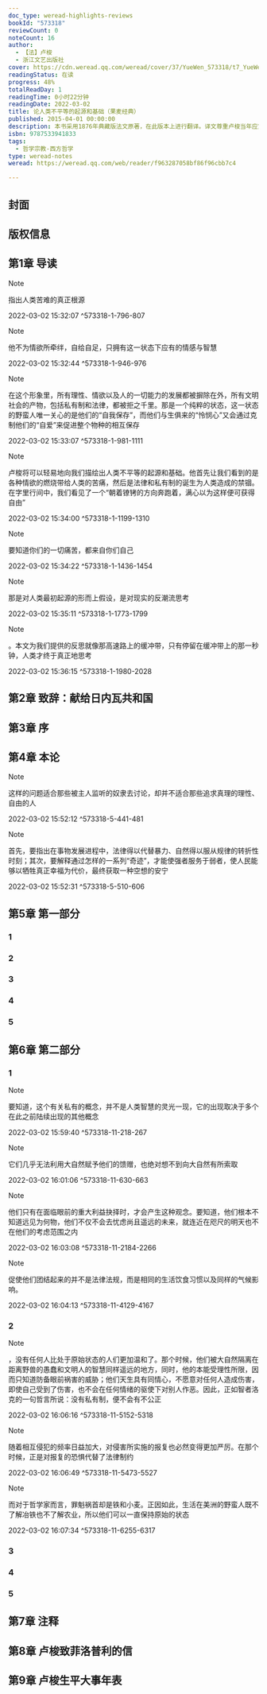 ```yaml
---
doc_type: weread-highlights-reviews
bookId: "573318"
reviewCount: 0
noteCount: 16
author:
  - 【法】卢梭
  - 浙江文艺出版社
cover: https://cdn.weread.qq.com/weread/cover/37/YueWen_573318/t7_YueWen_573318.jpg
readingStatus: 在读
progress: 48%
totalReadDay: 1
readingTime: 0小时22分钟
readingDate: 2022-03-02
title: 论人类不平等的起源和基础（果麦经典）
published: 2015-04-01 00:00:00
description: 本书采用1876年典藏版法文原著，在此版本上进行翻译。译文尊重卢梭当年应第戎学院征文而执笔的写作原意和部分词汇的专业用法，更加精准流畅。开篇导读，帮助读者对卢梭以及对这部著作进行一个提纲概括式的了解，减轻名著入门难的障碍。本版新增卢梭当时于论文写成后又添加的19个补充注释，使读者更加全面的了解卢梭在写作过程中的哲学思辨，延伸的知识也令本著作更加立体。还收录当年日内瓦著名博物学家博纳(Bonnet)以菲洛普利(Philopolis)的笔名写信反对《论人类不平等的起源和基础》后，卢梭亲自雄辩答复博纳质疑的回信，是值得收藏的经典版本。
isbn: 9787533941833
tags:
  - 哲学宗教-西方哲学
type: weread-notes
weread: https://weread.qq.com/web/reader/f963287058bf86f96cbb7c4

---
```



## 封面

## 版权信息

## 第1章 导读

> [!NOTE] 
> 指出人类苦难的真正根源
> 
> 2022-03-02 15:32:07 ^573318-1-796-807

> [!NOTE] 
> 他不为情欲所牵绊，自给自足，只拥有这一状态下应有的情感与智慧
> 
> 2022-03-02 15:32:44 ^573318-1-946-976

> [!NOTE] 
> 在这个形象里，所有理性、情欲以及人的一切能力的发展都被摒除在外，所有文明社会的产物，包括私有制和法律，都被拒之千里。那是一个纯粹的状态，这一状态的野蛮人唯一关心的是他们的“自我保存”，而他们与生俱来的“怜悯心”又会通过克制他们的“自爱”来促进整个物种的相互保存
> 
> 2022-03-02 15:33:07 ^573318-1-981-1111

> [!NOTE] 
> 卢梭将可以轻易地向我们描绘出人类不平等的起源和基础。他首先让我们看到的是各种情欲的燃烧带给人类的苦痛，然后是法律和私有制的诞生为人类造成的禁锢。在字里行间中，我们看见了一个“朝着镣铐的方向奔跑着，满心以为这样便可获得自由”
> 
> 2022-03-02 15:34:00 ^573318-1-1199-1310

> [!NOTE] 
> 要知道你们的一切痛苦，都来自你们自己
> 
> 2022-03-02 15:34:22 ^573318-1-1436-1454

> [!NOTE] 
> 那是对人类最初起源的形而上假设，是对现实的反潮流思考
> 
> 2022-03-02 15:35:11 ^573318-1-1773-1799

> [!NOTE] 
> 。本文为我们提供的反思就像那高速路上的缓冲带，只有停留在缓冲带上的那一秒钟，人类才终于真正地思考
> 
> 2022-03-02 15:36:15 ^573318-1-1980-2028

## 第2章 致辞：献给日内瓦共和国

## 第3章 序

## 第4章 本论

> [!NOTE] 
> 这样的问题适合那些被主人监听的奴隶去讨论，却并不适合那些追求真理的理性、自由的人
> 
> 2022-03-02 15:52:12 ^573318-5-441-481

> [!NOTE] 
> 首先，要指出在事物发展进程中，法律得以代替暴力、自然得以服从规律的转折性时刻；其次，要解释通过怎样的一系列“奇迹”，才能使强者服务于弱者，使人民能够以牺牲真正幸福为代价，最终获取一种空想的安宁
> 
> 2022-03-02 15:52:31 ^573318-5-510-606

## 第5章 第一部分

### 1

### 2

### 3

### 4

### 5

## 第6章 第二部分

### 1

> [!NOTE] 
> 要知道，这个有关私有的概念，并不是人类智慧的灵光一现，它的出现取决于多个在此之前陆续出现的其他概念
> 
> 2022-03-02 15:59:40 ^573318-11-218-267

> [!NOTE] 
> 它们几乎无法利用大自然赋予他们的馈赠，也绝对想不到向大自然有所索取
> 
> 2022-03-02 16:01:06 ^573318-11-630-663

> [!NOTE] 
> 他们只有在面临眼前的重大利益抉择时，才会产生这种观念。要知道，他们根本不知道远见为何物，他们不仅不会去忧虑尚且遥远的未来，就连近在咫尺的明天也不在他们的考虑范围之内
> 
> 2022-03-02 16:03:08 ^573318-11-2184-2266

> [!NOTE] 
> 促使他们团结起来的并不是法律法规，而是相同的生活饮食习惯以及同样的气候影响。
> 
> 2022-03-02 16:04:13 ^573318-11-4129-4167

### 2

> [!NOTE] 
> ，没有任何人比处于原始状态的人们更加温和了。那个时候，他们被大自然隔离在距离野兽的愚蠢和文明人的智慧同样遥远的地方，同时，他的本能受理性所限，因而只知道防备眼前祸害的威胁；他们天生具有同情心，不愿意对任何人造成伤害，即使自己受到了伤害，也不会在任何情绪的驱使下对别人作恶。因此，正如智者洛克的一句哲言所说：没有私有制，便不会有不公正
> 
> 2022-03-02 16:06:16 ^573318-11-5152-5318

> [!NOTE] 
> 随着相互侵犯的频率日益加大，对侵害所实施的报复也必然变得更加严厉。在那个时候，正是对报复的恐惧代替了法律制约
> 
> 2022-03-02 16:06:49 ^573318-11-5473-5527

> [!NOTE] 
> 而对于哲学家而言，罪魁祸首却是铁和小麦。正因如此，生活在美洲的野蛮人既不了解冶铁也不了解农业，所以他们可以一直保持原始的状态
> 
> 2022-03-02 16:07:34 ^573318-11-6255-6317

### 3

### 4

### 5

## 第7章 注释

## 第8章 卢梭致菲洛普利的信

## 第9章 卢梭生平大事年表

